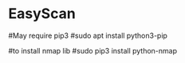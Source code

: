 # EasyScan

#May require pip3
#sudo apt install python3-pip

#to install nmap lib
#sudo pip3 install python-nmap
